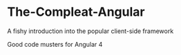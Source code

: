 # The-Compleat-Angular
A fishy introduction into the popular client-side framework

Good code musters for Angular 4
